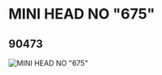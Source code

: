 # MINI HEAD NO "675"
## 90473
![MINI HEAD NO "675"](https://lc-www-live-s.legocdn.com/media/bricks/5/2/4583827.jpg)